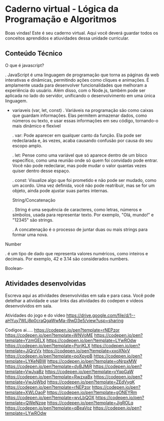 # Caderno virtual - Lógica da Programação e Algoritmos
Boas vindas! Este é seu caderno virtual. Aqui você deverá guardar todos os conceitos aprendidos e atiuvidades dessa unidade curricular. 


## Conteúdo Técnico
O que é javascript?

. JavaScript é uma linguagem de programação que torna as páginas da web interativas e dinâmicas, permitindo ações como cliques e animações. É amplamente usada para desenvolver funcionalidades que melhoram a experiência do usuário. Além disso, com o Node.js, também pode ser aplicada no lado do servidor, unificando o desenvolvimento em uma única linguagem.

- variaveis (var, let, const)
  . Variáveis na programação são como caixas que guardam informações. Elas permitem armazenar dados, como números ou texto, e usar essas informações em seu código, tornando-o mais dinâmico e flexível
  
  . var: Pode aparecer em qualquer canto da função. Ela pode ser redeclarada e, às vezes, acaba causando confusão por causa do seu escopo amplo.
  
  . let: Pense como uma variável que só aparece dentro de um bloco específico, como uma reunião onde só quem foi convidado pode entrar. Você não pode redeclarar, mas pode mudar o valor quantas vezes quiser dentro desse espaço.
  
  . const: Visualize algo que foi prometido e não pode ser mudado, como um acordo. Uma vez definida, você não pode reatribuir, mas se for um objeto, ainda pode ajustar suas partes internas.

  String/Concatenação

  . String é uma sequência de caracteres, como letras, números e símbolos, usada para representar texto. Por exemplo, "Olá, mundo!" e "12345" são strings.

  . A concatenação é o processo de juntar duas ou mais strings para formar uma nova.


Number

.  é um tipo de dado que representa valores numéricos, como inteiros e decimais. Por exemplo, 42 e 3.14 são considerados numbers.

Boolean-



## Atividades desenvolvidas
Escreva aqui as atividades desenvolvidas em sala e para casa. Você pode detelhar a atividade e usar links das atividades do codepen e vídeos desenvolvidos em sala. 

Atividades do jogo e do video
https://drive.google.com/file/d/1--aHYuy7WLj8p0craQgaWwMa-i9wD3e5/view?usp=sharing

Codigos ai.....
https://codepen.io/pen?template=rNEPzor
https://codepen.io/pen?template=WNVoME
https://codepen.io/pen?template=YzmGELX
https://codepen.io/pen?template=LYwROdw
https://codepen.io/pen?template=PorjKLX
https://codepen.io/pen?template=JjQrzVx
https://codepen.io/pen?template=xxoXNxV
https://codepen.io/pen?template=poXpypB
https://codepen.io/pen?template=LYKeNBW
https://codepen.io/pen?template=oNrpxMW
https://codepen.io/pen?template=dyBJMjR
https://codepen.io/pen?template=VwJyaBz
https://codepen.io/pen?template=vYqpGaW
https://codepen.io/pen?template=RwzxaBx
https://codepen.io/pen?template=VwJqWbd
https://codepen.io/pen?template=ZEdVyqK
https://codepen.io/pen?template=rNEPzor
https://codepen.io/pen?template=XWLOaoP
https://codepen.io/pen?template=gONEYRm
https://codepen.io/pen?template=wvLbQOX
https://codepen.io/pen?template=QWeNzqe
https://codepen.io/pen?template=JjgROLq
https://codepen.io/pen?template=qBeaVoz
https://codepen.io/pen?template=LYwROdw

























